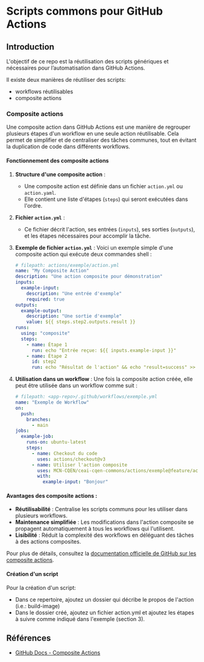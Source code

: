 # Scripts commons pour GitHub Actions

## Introduction
L'objectif de ce repo est la réutilisation des scripts génériques et nécessaires pour l’automatisation dans GitHub Actions.

Il existe deux manières de réutiliser des scripts:
- workflows réutilisables
- composite actions

### Composite actions
Une composite action dans GitHub Actions est une manière de regrouper plusieurs étapes d'un workflow en une seule action réutilisable. Cela permet de simplifier et de centraliser des tâches communes, tout en évitant la duplication de code dans différents workflows.

#### Fonctionnement des composite actions

1. **Structure d'une composite action** :
   - Une composite action est définie dans un fichier `action.yml` ou `action.yaml`.
   - Elle contient une liste d'étapes (`steps`) qui seront exécutées dans l'ordre.

2. **Fichier `action.yml`** :
   - Ce fichier décrit l'action, ses entrées (`inputs`), ses sorties (`outputs`), et les étapes nécessaires pour accomplir la tâche.

3. **Exemple de fichier `action.yml`** :
   Voici un exemple simple d'une composite action qui exécute deux commandes shell :

   ```yaml
   # filepath: actions/exemple/action.yml
   name: "My Composite Action"
   description: "Une action composite pour démonstration"
   inputs:
     example-input:
       description: "Une entrée d'exemple"
       required: true
   outputs:
     example-output:
       description: "Une sortie d'exemple"
       value: ${{ steps.step2.outputs.result }}
   runs:
     using: "composite"
     steps:
       - name: Étape 1
         run: echo "Entrée reçue: ${{ inputs.example-input }}"
       - name: Étape 2
         id: step2
         run: echo "Résultat de l'action" && echo "result=success" >> $GITHUB_OUTPUT
   ```

4. **Utilisation dans un workflow** :
   Une fois la composite action créée, elle peut être utilisée dans un workflow comme suit :

   ```yaml
   # filepath: <app-repo>/.github/workflows/exemple.yml
   name: "Exemple de Workflow"
   on:
     push:
       branches:
         - main
   jobs:
     example-job:
       runs-on: ubuntu-latest
       steps:
         - name: Checkout du code
           uses: actions/checkout@v3
         - name: Utiliser l'action composite
           uses: MCN-CQEN/ceai-cqen-commons/actions/exemple@feature/actions
           with:
             example-input: "Bonjour"
   ```

#### Avantages des composite actions :
- **Réutilisabilité** : Centralise les scripts communs pour les utiliser dans plusieurs workflows.
- **Maintenance simplifiée** : Les modifications dans l'action composite se propagent automatiquement à tous les workflows qui l'utilisent.
- **Lisibilité** : Réduit la complexité des workflows en déléguant des tâches à des actions composites.

Pour plus de détails, consultez la [documentation officielle de GitHub sur les composite actions](https://docs.github.com/en/actions/sharing-automations/creating-actions/creating-a-composite-action).


#### Création d'un script
Pour la création d'un script:
- Dans ce repertoire, ajoutez un dossier qui décribe le propos de l'action (i.e.: build-image)
- Dans le dossier créé, ajoutez un fichier action.yml et ajoutez les étapes à suivre comme indiqué dans l'exemple (section 3).

## Références
- [GitHub Docs - Composite Actions](https://docs.github.com/en/actions/sharing-automations/creating-actions/creating-a-composite-action)
